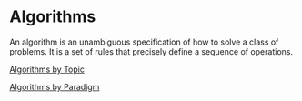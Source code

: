 # Algorithms
An algorithm is an unambiguous specification of how to solve a class of problems. It is a set of rules that precisely define a sequence of operations.

[Algorithms by Topic](topic/README.md)

[Algorithms by Paradigm](paradigm/README.md)